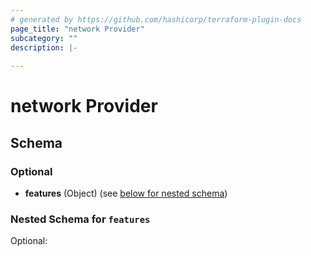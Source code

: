 ```yaml
---
# generated by https://github.com/hashicorp/terraform-plugin-docs
page_title: "network Provider"
subcategory: ""
description: |-
  
---
```


# network Provider





<!-- schema generated by tfplugindocs -->
## Schema

### Optional

- **features** (Object) (see [below for nested schema](#nestedatt--features))

<a id="nestedatt--features"></a>
### Nested Schema for `features`

Optional:
